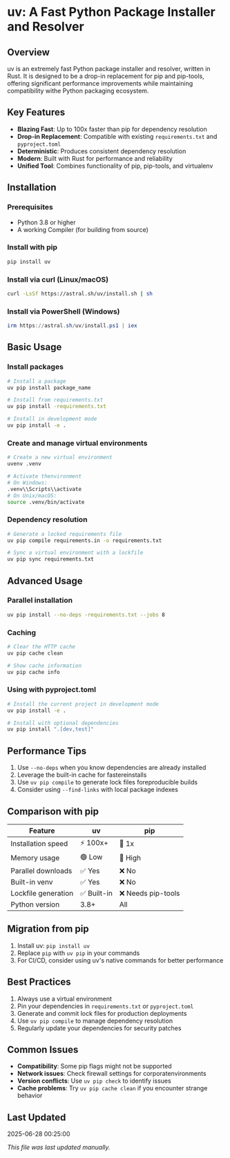# uv: A Fast Python Package Installer and Resolver

## Overview
uv is an extremely fast Python package installer and resolver, written in Rust. It is designed to be a drop-in replacement for pip and pip-tools, offering significant performance improvements while maintaining compatibility withe Python packaging ecosystem.

## Key Features

- **Blazing Fast**: Up to 100x faster than pip for dependency resolution
- **Drop-in Replacement**: Compatible with existing `requirements.txt` and `pyproject.toml`
- **Deterministic**: Produces consistent dependency resolution
- **Modern**: Built with Rust for performance and reliability
- **Unified Tool**: Combines functionality of pip, pip-tools, and virtualenv

## Installation

### Prerequisites
- Python 3.8 or higher
- A working Compiler (for building from source)

### Install with pip
```bash
pip install uv
```

### Install via curl (Linux/macOS)
```bash
curl -LsSf https://astral.sh/uv/install.sh | sh
```

### Install via PowerShell (Windows)
```powershell
irm https://astral.sh/uv/install.ps1 | iex
```

## Basic Usage

### Install packages
```bash
# Install a package
uv pip install package_name

# Install from requirements.txt
uv pip install -requirements.txt

# Install in development mode
uv pip install -e .
```

### Create and manage virtual environments
```bash
# Create a new virtual environment
uvenv .venv

# Activate thenvironment
# On Windows:
.venv\\Scripts\\activate
# On Unix/macOS:
source .venv/bin/activate
```

### Dependency resolution
```bash
# Generate a locked requirements file
uv pip compile requirements.in -o requirements.txt

# Sync a virtual environment with a lockfile
uv pip sync requirements.txt
```

## Advanced Usage

### Parallel installation
```bash
uv pip install --no-deps -requirements.txt --jobs 8
```

### Caching
```bash
# Clear the HTTP cache
uv pip cache clean

# Show cache information
uv pip cache info
```

### Using with pyproject.toml
```bash
# Install the current project in development mode
uv pip install -e .

# Install with optional dependencies
uv pip install ".[dev,test]"
```

## Performance Tips

1. Use `--no-deps` when you know dependencies are already installed
2. Leverage the built-in cache for fastereinstalls
3. Use `uv pip compile` to generate lock files foreproducible builds
4. Consider using `--find-links` with local package indexes

## Comparison with pip

| Feature              | uv        | pip       |
|----------------------|-----------|-----------|
| Installation speed   | ⚡ 100x+   | 🐢 1x      |
| Memory usage         | 🟢 Low    | 🔴 High   |
| Parallel downloads   | ✅ Yes    | ❌ No     |
| Built-in venv        | ✅ Yes    | ❌ No     |
| Lockfile generation  | ✅ Built-in| ❌ Needs pip-tools |
| Python version       | 3.8+      | All       |

## Migration from pip

1. Install uv: `pip install uv`
2. Replace `pip` with `uv pip` in your commands
3. For CI/CD, consider using uv's native commands for better performance

## Best Practices

1. Always use a virtual environment
2. Pin your dependencies in `requirements.txt` or `pyproject.toml`
3. Generate and commit lock files for production deployments
4. Use `uv pip compile` to manage dependency resolution
5. Regularly update your dependencies for security patches

## Common Issues

- **Compatibility**: Some pip flags might not be supported
- **Network issues**: Check firewall settings for corporatenvironments
- **Version conflicts**: Use `uv pip check` to identify issues
- **Cache problems**: Try `uv pip cache clean` if you encounter strange behavior

## Last Updated
2025-06-28 00:25:00

*This file was last updated manually.*



